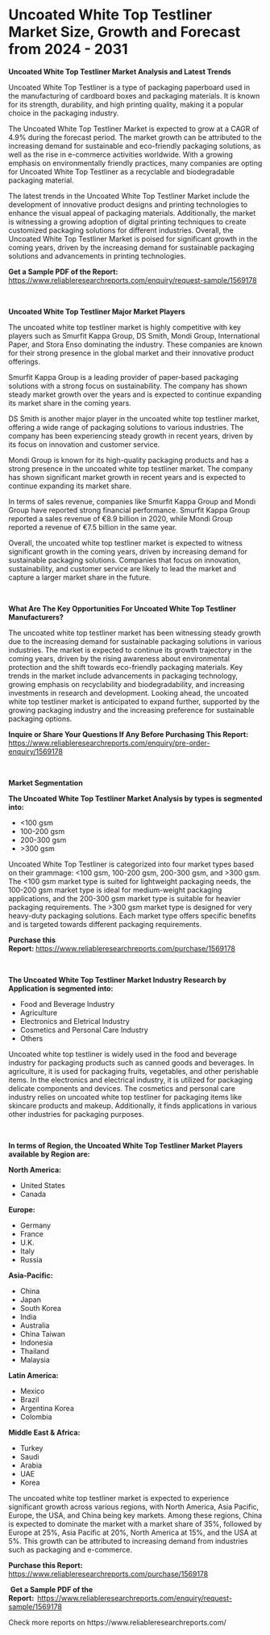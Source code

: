 <p><h1>Uncoated White Top Testliner Market Size, Growth and Forecast from 2024 - 2031</h1></p><p><strong>Uncoated White Top Testliner Market Analysis and Latest Trends</strong></p>
<p><p>Uncoated White Top Testliner is a type of packaging paperboard used in the manufacturing of cardboard boxes and packaging materials. It is known for its strength, durability, and high printing quality, making it a popular choice in the packaging industry.</p><p>The Uncoated White Top Testliner Market is expected to grow at a CAGR of 4.9% during the forecast period. The market growth can be attributed to the increasing demand for sustainable and eco-friendly packaging solutions, as well as the rise in e-commerce activities worldwide. With a growing emphasis on environmentally friendly practices, many companies are opting for Uncoated White Top Testliner as a recyclable and biodegradable packaging material.</p><p>The latest trends in the Uncoated White Top Testliner Market include the development of innovative product designs and printing technologies to enhance the visual appeal of packaging materials. Additionally, the market is witnessing a growing adoption of digital printing techniques to create customized packaging solutions for different industries. Overall, the Uncoated White Top Testliner Market is poised for significant growth in the coming years, driven by the increasing demand for sustainable packaging solutions and advancements in printing technologies.</p></p>
<p><strong>Get a Sample PDF of the Report:&nbsp;</strong> <a href="https://www.reliableresearchreports.com/enquiry/request-sample/1569178">https://www.reliableresearchreports.com/enquiry/request-sample/1569178</a></p>
<p>&nbsp;</p>
<p><strong>Uncoated White Top Testliner Major Market Players</strong></p>
<p><p>The uncoated white top testliner market is highly competitive with key players such as Smurfit Kappa Group, DS Smith, Mondi Group, International Paper, and Stora Enso dominating the industry. These companies are known for their strong presence in the global market and their innovative product offerings.</p><p>Smurfit Kappa Group is a leading provider of paper-based packaging solutions with a strong focus on sustainability. The company has shown steady market growth over the years and is expected to continue expanding its market share in the coming years.</p><p>DS Smith is another major player in the uncoated white top testliner market, offering a wide range of packaging solutions to various industries. The company has been experiencing steady growth in recent years, driven by its focus on innovation and customer service.</p><p>Mondi Group is known for its high-quality packaging products and has a strong presence in the uncoated white top testliner market. The company has shown significant market growth in recent years and is expected to continue expanding its market share.</p><p>In terms of sales revenue, companies like Smurfit Kappa Group and Mondi Group have reported strong financial performance. Smurfit Kappa Group reported a sales revenue of €8.9 billion in 2020, while Mondi Group reported a revenue of €7.5 billion in the same year.</p><p>Overall, the uncoated white top testliner market is expected to witness significant growth in the coming years, driven by increasing demand for sustainable packaging solutions. Companies that focus on innovation, sustainability, and customer service are likely to lead the market and capture a larger market share in the future.</p></p>
<p>&nbsp;</p>
<p><strong>What Are The Key Opportunities For Uncoated White Top Testliner Manufacturers?</strong></p>
<p><p>The uncoated white top testliner market has been witnessing steady growth due to the increasing demand for sustainable packaging solutions in various industries. The market is expected to continue its growth trajectory in the coming years, driven by the rising awareness about environmental protection and the shift towards eco-friendly packaging materials. Key trends in the market include advancements in packaging technology, growing emphasis on recyclability and biodegradability, and increasing investments in research and development. Looking ahead, the uncoated white top testliner market is anticipated to expand further, supported by the growing packaging industry and the increasing preference for sustainable packaging options.</p></p>
<p><strong>Inquire or Share Your Questions If Any Before Purchasing This Report:</strong> <a href="https://www.reliableresearchreports.com/enquiry/pre-order-enquiry/1569178">https://www.reliableresearchreports.com/enquiry/pre-order-enquiry/1569178</a></p>
<p>&nbsp;</p>
<p><strong>Market Segmentation</strong></p>
<p><strong>The Uncoated White Top Testliner Market Analysis by types is segmented into:</strong></p>
<p><ul><li><100 gsm</li><li>100-200 gsm</li><li>200-300 gsm</li><li>>300 gsm</li></ul></p>
<p><p>Uncoated White Top Testliner is categorized into four market types based on their grammage: <100 gsm, 100-200 gsm, 200-300 gsm, and >300 gsm. The <100 gsm market type is suited for lightweight packaging needs, the 100-200 gsm market type is ideal for medium-weight packaging applications, and the 200-300 gsm market type is suitable for heavier packaging requirements. The >300 gsm market type is designed for very heavy-duty packaging solutions. Each market type offers specific benefits and is targeted towards different packaging requirements.</p></p>
<p><strong>Purchase this Report:&nbsp;</strong><a href="https://www.reliableresearchreports.com/purchase/1569178">https://www.reliableresearchreports.com/purchase/1569178</a></p>
<p>&nbsp;</p>
<p><strong>The Uncoated White Top Testliner Market Industry Research by Application is segmented into:</strong></p>
<p><ul><li>Food and Beverage Industry</li><li>Agriculture</li><li>Electronics and Eletrical Industry</li><li>Cosmetics and Personal Care Industry</li><li>Others</li></ul></p>
<p><p>Uncoated white top testliner is widely used in the food and beverage industry for packaging products such as canned goods and beverages. In agriculture, it is used for packaging fruits, vegetables, and other perishable items. In the electronics and electrical industry, it is utilized for packaging delicate components and devices. The cosmetics and personal care industry relies on uncoated white top testliner for packaging items like skincare products and makeup. Additionally, it finds applications in various other industries for packaging purposes.</p></p>
<p>&nbsp;</p>
<p><strong>In terms of Region, the Uncoated White Top Testliner Market Players available by Region are:</strong></p>
<p>
    <p> <strong> North America: </strong>
        <ul>
            <li>United States</li>
            <li>Canada</li>
        </ul>
        </p> 
    <p> <strong> Europe: </strong>
        <ul>
            <li>Germany</li>
            <li>France</li>
            <li>U.K.</li>
            <li>Italy</li>
            <li>Russia</li>
        </ul>
        </p> 
    <p> <strong> Asia-Pacific: </strong>
        <ul>
            <li>China</li>
            <li>Japan</li>
            <li>South Korea</li>
            <li>India</li>
            <li>Australia</li>
            <li>China Taiwan</li>
            <li>Indonesia</li>
            <li>Thailand</li>
            <li>Malaysia</li>
        </ul>
        </p> 
    <p> <strong> Latin America: </strong>
        <ul>
            <li>Mexico</li>
            <li>Brazil</li>
            <li>Argentina Korea</li>
            <li>Colombia</li>
        </ul>
        </p> 
    <p> <strong> Middle East & Africa: </strong>
        <ul>
            <li>Turkey</li>
            <li>Saudi</li>
            <li>Arabia</li>
            <li>UAE</li>
            <li>Korea</li>
        </ul>
    </p>
    </p>
<p><p>The uncoated white top testliner market is expected to experience significant growth across various regions, with North America, Asia Pacific, Europe, the USA, and China being key markets. Among these regions, China is expected to dominate the market with a market share of 35%, followed by Europe at 25%, Asia Pacific at 20%, North America at 15%, and the USA at 5%. This growth can be attributed to increasing demand from industries such as packaging and e-commerce.</p></p>
<p><strong>Purchase this Report: </strong><a href="https://www.reliableresearchreports.com/purchase/1569178">https://www.reliableresearchreports.com/purchase/1569178</a></p>
<p>&nbsp;<strong>Get a Sample PDF of the Report:&nbsp;&nbsp;</strong><a href="https://www.reliableresearchreports.com/enquiry/request-sample/1569178">https://www.reliableresearchreports.com/enquiry/request-sample/1569178</a></p>
<p><strong></strong></p>
<p>Check more reports on https://www.reliableresearchreports.com/</p>